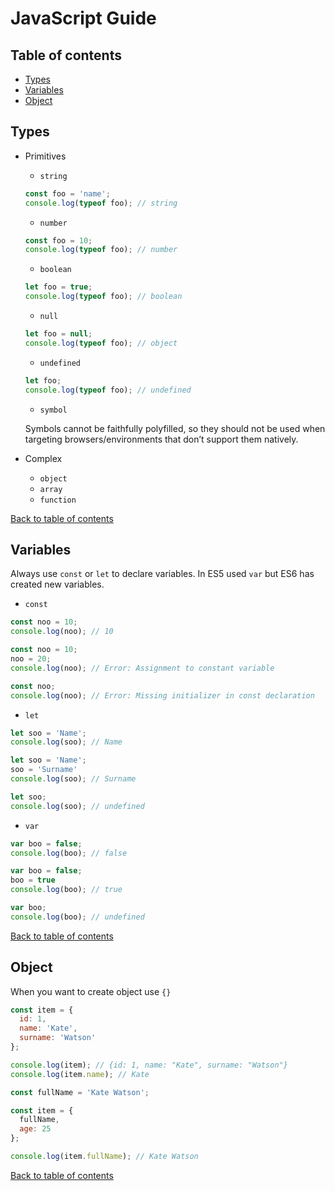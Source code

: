 # JavaScript Guide

## Table of contents
* [Types](#types)
* [Variables](#variables)
* [Object](#object)

## Types
* Primitives
  * `string`
  ```javascript
  const foo = 'name';
  console.log(typeof foo); // string
  ```
  * `number`
  ```javascript
  const foo = 10;
  console.log(typeof foo); // number
  ```
  * `boolean`
  ```javascript
  let foo = true;
  console.log(typeof foo); // boolean
  ```
  * `null`
  ```javascript
  let foo = null;
  console.log(typeof foo); // object
  ```
  * `undefined`
  ```javascript
  let foo;
  console.log(typeof foo); // undefined
  ```
  * `symbol`

  Symbols cannot be faithfully polyfilled, so they should not be used when targeting browsers/environments that don’t support them natively.

* Complex
  * `object`
  * `array`
  * `function`

[Back to table of contents](#table-of-contents)

## Variables
  Always use `const` or `let` to declare variables. In ES5 used `var` but ES6 has created new variables.
  * `const`
  ```javascript
  const noo = 10;
  console.log(noo); // 10
  ```
  ```javascript
  const noo = 10;
  noo = 20;
  console.log(noo); // Error: Assignment to constant variable
  ```
  ```javascript
  const noo;
  console.log(noo); // Error: Missing initializer in const declaration
  ```
  * `let`
  ```javascript
  let soo = 'Name';
  console.log(soo); // Name
  ```
  ```javascript
  let soo = 'Name';
  soo = 'Surname'
  console.log(soo); // Surname
  ```
  ```javascript
  let soo;
  console.log(soo); // undefined
  ```
  * `var`
  ```javascript
  var boo = false;
  console.log(boo); // false
  ```
  ```javascript
  var boo = false;
  boo = true
  console.log(boo); // true
  ```
  ```javascript
  var boo;
  console.log(boo); // undefined
  ```

[Back to table of contents](#table-of-contents)

## Object
  When you want to create object use `{}`
  ```javascript
  const item = {
    id: 1,
    name: 'Kate',
    surname: 'Watson'
  };

  console.log(item); // {id: 1, name: "Kate", surname: "Watson"}
  console.log(item.name); // Kate 
  ```
  ```javascript
  const fullName = 'Kate Watson';

  const item = {
    fullName,
    age: 25
  };

  console.log(item.fullName); // Kate Watson
  ```

[Back to table of contents](#table-of-contents)